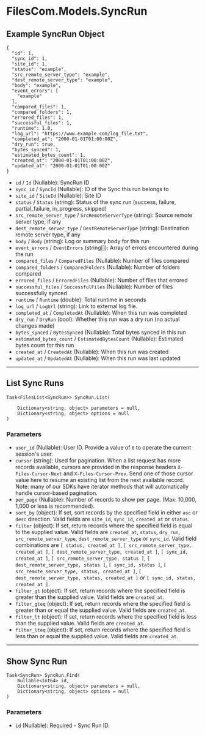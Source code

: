 # FilesCom.Models.SyncRun

## Example SyncRun Object

```
{
  "id": 1,
  "sync_id": 1,
  "site_id": 1,
  "status": "example",
  "src_remote_server_type": "example",
  "dest_remote_server_type": "example",
  "body": "example",
  "event_errors": [
    "example"
  ],
  "compared_files": 1,
  "compared_folders": 1,
  "errored_files": 1,
  "successful_files": 1,
  "runtime": 1.0,
  "log_url": "https://www.example.com/log_file.txt",
  "completed_at": "2000-01-01T01:00:00Z",
  "dry_run": true,
  "bytes_synced": 1,
  "estimated_bytes_count": 1,
  "created_at": "2000-01-01T01:00:00Z",
  "updated_at": "2000-01-01T01:00:00Z"
}
```

* `id` / `Id`  (Nullable<Int64>): SyncRun ID
* `sync_id` / `SyncId`  (Nullable<Int64>): ID of the Sync this run belongs to
* `site_id` / `SiteId`  (Nullable<Int64>): Site ID
* `status` / `Status`  (string): Status of the sync run (success, failure, partial_failure, in_progress, skipped)
* `src_remote_server_type` / `SrcRemoteServerType`  (string): Source remote server type, if any
* `dest_remote_server_type` / `DestRemoteServerType`  (string): Destination remote server type, if any
* `body` / `Body`  (string): Log or summary body for this run
* `event_errors` / `EventErrors`  (string[]): Array of errors encountered during the run
* `compared_files` / `ComparedFiles`  (Nullable<Int64>): Number of files compared
* `compared_folders` / `ComparedFolders`  (Nullable<Int64>): Number of folders compared
* `errored_files` / `ErroredFiles`  (Nullable<Int64>): Number of files that errored
* `successful_files` / `SuccessfulFiles`  (Nullable<Int64>): Number of files successfully synced
* `runtime` / `Runtime`  (double): Total runtime in seconds
* `log_url` / `LogUrl`  (string): Link to external log file.
* `completed_at` / `CompletedAt`  (Nullable<DateTime>): When this run was completed
* `dry_run` / `DryRun`  (bool): Whether this run was a dry run (no actual changes made)
* `bytes_synced` / `BytesSynced`  (Nullable<Int64>): Total bytes synced in this run
* `estimated_bytes_count` / `EstimatedBytesCount`  (Nullable<Int64>): Estimated bytes count for this run
* `created_at` / `CreatedAt`  (Nullable<DateTime>): When this run was created
* `updated_at` / `UpdatedAt`  (Nullable<DateTime>): When this run was last updated


---

## List Sync Runs

```
Task<FilesList<SyncRun>> SyncRun.List(
    
    Dictionary<string, object> parameters = null,
    Dictionary<string, object> options = null
)
```

### Parameters

* `user_id` (Nullable<Int64>): User ID.  Provide a value of `0` to operate the current session's user.
* `cursor` (string): Used for pagination.  When a list request has more records available, cursors are provided in the response headers `X-Files-Cursor-Next` and `X-Files-Cursor-Prev`.  Send one of those cursor value here to resume an existing list from the next available record.  Note: many of our SDKs have iterator methods that will automatically handle cursor-based pagination.
* `per_page` (Nullable<Int64>): Number of records to show per page.  (Max: 10,000, 1,000 or less is recommended).
* `sort_by` (object): If set, sort records by the specified field in either `asc` or `desc` direction. Valid fields are `site_id`, `sync_id`, `created_at` or `status`.
* `filter` (object): If set, return records where the specified field is equal to the supplied value. Valid fields are `created_at`, `status`, `dry_run`, `src_remote_server_type`, `dest_remote_server_type` or `sync_id`. Valid field combinations are `[ status, created_at ]`, `[ src_remote_server_type, created_at ]`, `[ dest_remote_server_type, created_at ]`, `[ sync_id, created_at ]`, `[ src_remote_server_type, status ]`, `[ dest_remote_server_type, status ]`, `[ sync_id, status ]`, `[ src_remote_server_type, status, created_at ]`, `[ dest_remote_server_type, status, created_at ]` or `[ sync_id, status, created_at ]`.
* `filter_gt` (object): If set, return records where the specified field is greater than the supplied value. Valid fields are `created_at`.
* `filter_gteq` (object): If set, return records where the specified field is greater than or equal the supplied value. Valid fields are `created_at`.
* `filter_lt` (object): If set, return records where the specified field is less than the supplied value. Valid fields are `created_at`.
* `filter_lteq` (object): If set, return records where the specified field is less than or equal the supplied value. Valid fields are `created_at`.


---

## Show Sync Run

```
Task<SyncRun> SyncRun.Find(
    Nullable<Int64> id, 
    Dictionary<string, object> parameters = null,
    Dictionary<string, object> options = null
)
```

### Parameters

* `id` (Nullable<Int64>): Required - Sync Run ID.
